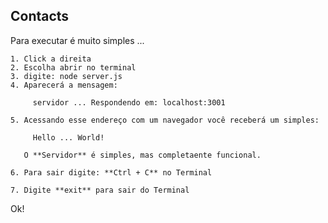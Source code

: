   ## Contacts
  
  Para executar é muito simples ...

    1. Click a direita 
    2. Escolha abrir no terminal
    3. digite: node server.js
    4. Aparecerá a mensagem: 
    	 
    	 servidor ... Respondendo em: localhost:3001
    	 
    5. Acessando esse endereço com um navegador você receberá um simples: 
    
    	 Hello ... World!
    
       O **Servidor** é simples, mas completaente funcional.

    6. Para sair digite: **Ctrl + C** no Terminal
    
    7. Digite **exit** para sair do Terminal

  Ok!

